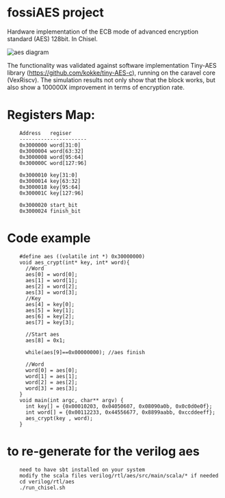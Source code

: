 # fossiAES project

Hardware implementation of the ECB mode of advanced encryption standard (AES) 128bit. In Chisel.

![aes diagram](https://user-images.githubusercontent.com/51058246/172271861-db12ddd8-03e9-4202-89fd-bdb0ac956a37.png)

The functionality was validated against software implementation Tiny-AES library (https://github.com/kokke/tiny-AES-c), running on the caravel core (VexRiscv). The simulation results not only show that the block works, but also show a 100000X improvement in terms of encryption rate.

# Registers Map:
        Address   regiser
        ----------------------
        0x3000000 word[31:0]
        0x3000004 word[63:32]
        0x3000008 word[95:64]
        0x300000C word[127:96]
        
        0x3000010 key[31:0]
        0x3000014 key[63:32]
        0x3000018 key[95:64]
        0x300001C key[127:96]
        
        0x3000020 start_bit
        0x3000024 finish_bit
# Code example
        #define aes ((volatile int *) 0x30000000)
        void aes_crypt(int* key, int* word){
          //Word
          aes[0] = word[0];
          aes[1] = word[1];
          aes[2] = word[2];
          aes[3] = word[3]; 
          //Key
          aes[4] = key[0];
          aes[5] = key[1];
          aes[6] = key[2];
          aes[7] = key[3];

          //Start aes
          aes[8] = 0x1;

          while(aes[9]==0x00000000); //aes finish

          //Word
          word[0] = aes[0];
          word[1] = aes[1];
          word[2] = aes[2];
          word[3] = aes[3]; 
        }
        void main(int argc, char** argv) {	
          int key[] = {0x00010203, 0x04050607, 0x08090a0b, 0x0c0d0e0f};
          int word[] = {0x00112233, 0x44556677, 0x8899aabb, 0xccddeeff};
          aes_crypt(key , word);
        }
# to re-generate for the verilog aes
        need to have sbt installed on your system
        modify the scala files verilog/rtl/aes/src/main/scala/* if needed
        cd verilog/rtl/aes
        ./run_chisel.sh

 
